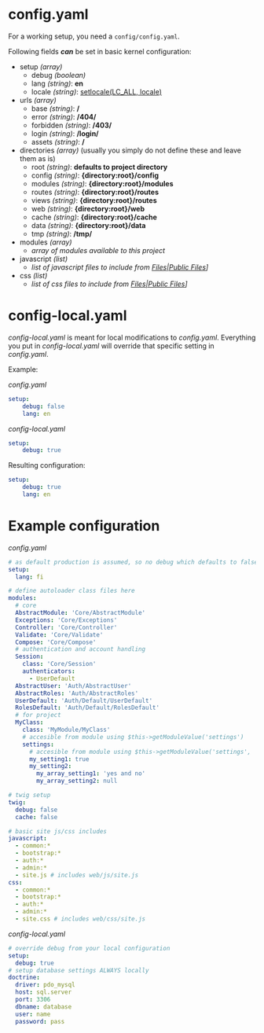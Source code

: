 # config.yaml
For a working setup, you need a `config/config.yaml`.

Following fields ***can*** be set in basic kernel configuration:

* setup *(array)*
    * debug *(boolean)*
    * lang *(string)*: **en**
    * locale *(string)*: [setlocale(LC_ALL, locale)](http://php.net/manual/en/function.setlocale.php)
* urls *(array)*
    * base *(string)*: **/**
    * error *(string)*: **/404/**
    * forbidden *(string)*: **/403/**
    * login *(string)*: **/login/**
    * assets *(string)*: **/**
* directories *(array)* (usually you simply do not define these and leave them as is)
    * root *(string)*: **defaults to project directory**
    * config *(string)*: **{directory:root}/config**
    * modules *(string)*: **{directory:root}/modules**
    * routes *(string)*: **{directory:root}/routes**
    * views *(string)*: **{directory:root}/routes**
    * web *(string)*: **{directory:root}/web**
    * cache *(string)*: **{directory:root}/cache**
    * data *(string)*: **{directory:root}/data**
    * tmp *(string)*: **/tmp/**
* modules *(array)*
    * *array of modules available to this project*
* javascript *(list)*
    * *list of javascript files to include from [Files|Public Files]([Kernel#Public)]*
* css *(list)*
    * *list of css files to include from [Files|Public Files]([Kernel#Public)]*

# config-local.yaml
*config-local.yaml* is meant for local modifications to *config.yaml*. Everything you put in *config-local.yaml* will override that specific setting in *config.yaml*.

Example:

*config.yaml*
```yaml
setup:
    debug: false
    lang: en
```
*config-local.yaml*
```yaml
setup:
    debug: true
```
Resulting configuration:
```yaml
setup:
    debug: true
    lang: en
```

# Example configuration
*config.yaml*
```yaml
# as default production is assumed, so no debug which defaults to false
setup:
  lang: fi

# define autoloader class files here
modules:
  # core
  AbstractModule: 'Core/AbstractModule'
  Exceptions: 'Core/Exceptions'
  Controller: 'Core/Controller'
  Validate: 'Core/Validate'
  Compose: 'Core/Compose'
  # authentication and account handling
  Session:
    class: 'Core/Session'
    authenticators:
      - UserDefault
  AbstractUser: 'Auth/AbstractUser'
  AbstractRoles: 'Auth/AbstractRoles'
  UserDefault: 'Auth/Default/UserDefault'
  RolesDefault: 'Auth/Default/RolesDefault'
  # for project
  MyClass:
    class: 'MyModule/MyClass'
    # accesible from module using $this->getModuleValue('settings')
    settings:
      # accesible from module using $this->getModuleValue('settings', 'my_setting1')
      my_setting1: true
      my_setting2:
        my_array_setting1: 'yes and no'
        my_array_setting2: null

# twig setup
twig:
  debug: false
  cache: false

# basic site js/css includes
javascript:
  - common:*
  - bootstrap:*
  - auth:*
  - admin:*
  - site.js # includes web/js/site.js
css:
  - common:*
  - bootstrap:*
  - auth:*
  - admin:*
  - site.css # includes web/css/site.js
```
*config-local.yaml*
```yaml
# override debug from your local configuration
setup:
  debug: true
# setup database settings ALWAYS locally
doctrine:
  driver: pdo_mysql
  host: sql.server
  port: 3306
  dbname: database
  user: name
  password: pass
```
